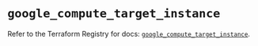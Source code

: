 # `google_compute_target_instance`

Refer to the Terraform Registry for docs: [`google_compute_target_instance`](https://registry.terraform.io/providers/hashicorp/google/6.8.0/docs/resources/compute_target_instance).
